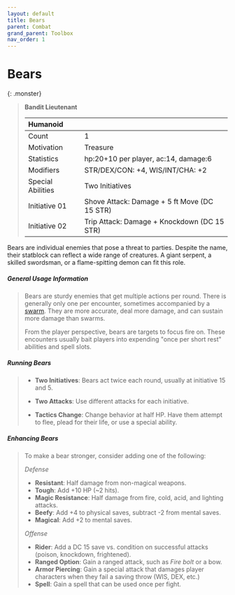 ```yaml
---
layout: default
title: Bears
parent: Combat
grand_parent: Toolbox
nav_order: 1
---
```


# Bears

{: .monster}
> **Bandit Lieutenant**
> 
> | Humanoid          |                                              |
> | :---------------- | :------------------------------------------- |
> | Count             | 1                                            |
> | Motivation        | Treasure                                     |
> | Statistics        | hp:20+10 per player, ac:14, damage:6         |
> | Modifiers         | STR/DEX/CON: +4, WIS/INT/CHA: +2             |
> | Special Abilities | Two Initiatives                              |
> | Initiative 01     | Shove Attack: Damage + 5 ft Move (DC 15 STR) |
> | Initiative 02     | Trip Attack: Damage + Knockdown (DC 15 STR)  |

Bears are individual enemies that pose a threat to parties. Despite the name, their statblock can reflect a wide range of creatures. A giant serpent, a skilled swordsman, or a flame-spitting demon can fit this role.

##### General Usage Information

> Bears are sturdy enemies that get multiple actions per round. There is generally only one per encounter, sometimes accompanied by a [swarm](swarms). They are more accurate, deal more damage, and can sustain more damage than swarms.
>
> From the player perspective, bears are targets to focus fire on. These encounters usually bait players into expending "once per short rest" abilities and spell slots. 

##### Running Bears

> * **Two Initiatives**: Bears act twice each round, usually at initiative 15 and 5.
>
> * **Two Attacks**: Use different attacks for each initiative.
> 
> * **Tactics Change**: Change behavior at half HP. Have them attempt to flee, plead for their life, or use a special ability.

##### Enhancing Bears

> To make a bear stronger, consider adding one of the following:
>
> *Defense*
> * **Resistant**: Half damage from non-magical weapons.
> * **Tough**: Add +10 HP (~2 hits).
> * **Magic Resistance**: Half damage from fire, cold, acid, and lighting attacks.
> * **Beefy**: Add +4 to physical saves, subtract -2 from mental saves.
> * **Magical**: Add +2 to mental saves.
>
> *Offense*
> * **Rider**: Add a DC 15 save vs. condition on successful attacks (poison, knockdown, frightened).
> * **Ranged Option**: Gain a ranged attack, such as _Fire bolt_ or a bow.
> * **Armor Piercing**: Gain a special attack that damages player characters when they fail a saving throw (WIS, DEX, etc.)
> * **Spell**: Gain a spell that can be used once per fight.

